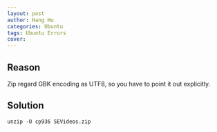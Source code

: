 ```yaml
---
layout: post
author: Hang Hu
categories: Ubuntu
tags: Ubuntu Errors 
cover: 
---
```


## Reason

Zip regard GBK encoding as UTF8, so you have to point it out explicitly.

## Solution

```
unzip -O cp936 SEVideos.zip 
```  
